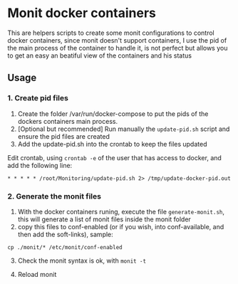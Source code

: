 # Monit docker containers
This are helpers scripts to create some monit configurations to control docker containers, since monit
doesn't support containers, I use the pid of the main process of the container to handle it, is not perfect but allows
you to get an easy an beatiful view of the containers and his status

## Usage
### 1. Create pid files
1. Create the folder /var/run/docker-compose to put the pids of the dockers containers main process.
2. [Optional but recommended] Run manually the `update-pid.sh` script and ensure the pid files are created
3. Add the update-pid.sh into the crontab to keep the files updated

Edit crontab, using `crontab -e` of the user that has access to docker, and add the following line:
```
* * * * * /root/Monitoring/update-pid.sh 2> /tmp/update-docker-pid.out
```

### 2. Generate the monit files

1. With the docker containers runing, execute the file `generate-monit.sh`, this will generate a list of monit files inside the monit folder
2. copy this files to conf-enabled (or if you wish, into conf-available, and then add the soft-links), sample:
```
cp ./monit/* /etc/monit/conf-enabled
``` 
3. Check the monit syntax is ok, with `monit -t`

4. Reload monit

